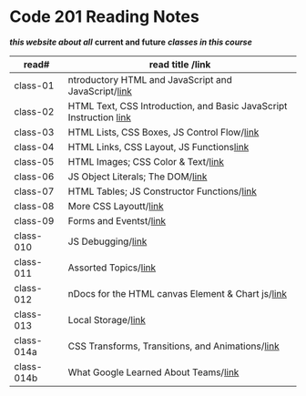 # Code 201 Reading Notes

***this website about all*** **current and future** ***classes in this course***

read#| read title /link|
-----|------------|
class-01|ntroductory HTML and JavaScript and JavaScript/[link](https://esraaamal.github.io/reading-notes/class-01)|
class-02|HTML Text, CSS Introduction, and Basic JavaScript Instruction [link](https://esraaamal.github.io/reading-notes/class-02)|
class-03|HTML Lists, CSS Boxes, JS Control Flow/[link](https://esraaamal.github.io/reading-notes/class-03)|
class-04|HTML Links, CSS Layout, JS Functions[link](https://esraaamal.github.io/reading-notes/class-04)|
class-05|HTML Images; CSS Color & Text/[link](https://esraaamal.github.io/reading-notes/class-05)|
class-06|JS Object Literals; The DOM/[link](https://esraaamal.github.io/reading-notes/class-06)|
class-07|HTML Tables; JS Constructor Functions/[link](https://esraaamal.github.io/reading-notes/class-07)|
class-08|More CSS Layoutt/[link](https://esraaamal.github.io/reading-notes/class-08)|
class-09|Forms and Eventst/[link](https://esraaamal.github.io/reading-notes/class-09)|
class-010|JS Debugging/[link](https://esraaamal.github.io/reading-notes/class-10)|
class-011|Assorted Topics/[link](https://esraaamal.github.io/reading-notes/class-11)|
class-012|nDocs for the HTML canvas Element & Chart js/[link](https://esraaamal.github.io/reading-notes/class-12)|
class-013|Local Storage/[link](https://esraaamal.github.io/reading-notes/class-13)|
class-014a|CSS Transforms, Transitions, and Animations/[link]()|
class-014b|What Google Learned About Teams/[link](#)



